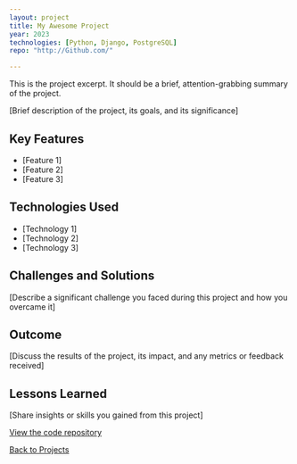 ```yaml
---
layout: project
title: My Awesome Project
year: 2023
technologies: [Python, Django, PostgreSQL]
repo: "http://Github.com/"

---
```


This is the project excerpt. It should be a brief, attention-grabbing summary of the project.

[Brief description of the project, its goals, and its significance]
<!-- The rest of your project content goes here -->

## Key Features

- [Feature 1]
- [Feature 2]
- [Feature 3]

## Technologies Used

- [Technology 1]
- [Technology 2]
- [Technology 3]

## Challenges and Solutions

[Describe a significant challenge you faced during this project and how you overcame it]

## Outcome

[Discuss the results of the project, its impact, and any metrics or feedback received]

## Lessons Learned

[Share insights or skills you gained from this project]

[View the code repository](http://github.com)

[Back to Projects](/projects)